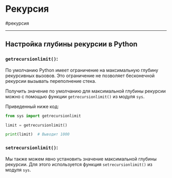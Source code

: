 # Рекурсия
#рекурсия
***
## Настройка глубины рекурсии в Python


### `getrecursionlimit()`: 
По умолчанию Python имеет ограничение на максимальную глубину рекурсивных вызовов. Это ограничение не позволяет бесконечной рекурсии вызывать переполнение стека.

Получить значение по умолчанию для максимальной глубины рекурсии можно с помощью функции `getrecursionlimit()` из модуля `sys`.

Приведенный ниже код:

```python
from sys import getrecursionlimit

limit = getrecursionlimit()

print(limit)  # Выводит 1000
```

### `setrecursionlimit()`:
Мы также можем явно установить значение максимальной глубины рекурсии. Для этого используется функция `setrecursionlimit()` из модуля `sys`.